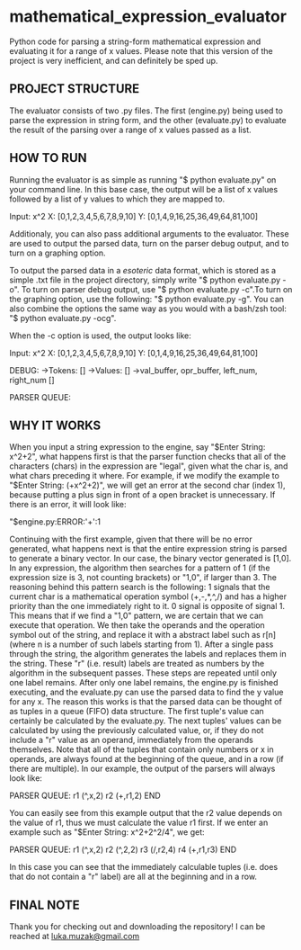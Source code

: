# mathematical_expression_evaluator
Python code for parsing a string-form mathematical expression and evaluating it for a range of x values. Please note that this version of the project is very inefficient, and can definitely be sped up.

PROJECT STRUCTURE
-----------------
The evaluator consists of two .py files. The first (engine.py) being used to parse the expression in string form, and the other (evaluate.py) to evaluate the result of the parsing over a range of x values passed as a list.

HOW TO RUN
----------
Running the evaluator is as simple as running "$ python evaluate.py" on your command line. In this base case, the output will be a list of x values followed by a list of y values to which they are mapped to.

Input: x^2
X: [0,1,2,3,4,5,6,7,8,9,10]
Y: [0,1,4,9,16,25,36,49,64,81,100]

Additionaly, you can also pass additional arguments to the evaluator. These are used to output the parsed data, turn on the parser debug output, and to turn on a graphing option.

To output the parsed data in a *esoteric* data format, which is stored as a simple .txt file in the project directory, simply write "$ python evaluate.py -o". To turn on parser debug output, use "$ python evaluate.py -c".To turn on the graphing option, use the following: "$ python evaluate.py -g". You can also combine the options the same way as you would with a bash/zsh tool: "$ python evaluate.py -ocg".

When the -c option is used, the output looks like:

Input: x^2
X: [0,1,2,3,4,5,6,7,8,9,10]
Y: [0,1,4,9,16,25,36,49,64,81,100]

DEBUG:
->Tokens: []
->Values: []
->val_buffer, opr_buffer, left_num, right_num []

PARSER QUEUE:



WHY IT WORKS
------------
When you input a string expression to the engine, say "$Enter String: x^2+2", what happens first is that the parser function checks that all of the characters (chars) in the expression are "legal", given what the char is, and what chars preceding it where. For example, if we modify the example to "$Enter String: (+x^2+2)", we will get an error at the second char (index 1), because putting a plus sign in front of a open bracket is unnecessary. If there is an error, it will look like:

"$engine.py:ERROR:'+':1

Continuing with the first example, given that there will be no error generated, what happens next is that the entire expression string is parsed to generate a binary vector. In our case, the binary vector generated is [1,0]. In any expression, the algorithm then searches for a pattern of 1 (if the expression size is 3, not counting brackets) or "1,0", if larger than 3. The reasoning behind this pattern search is the following: 1 signals that the current char is a mathematical operation symbol (+,-,*,^,/) and has a higher priority than the one immediately right to it. 0 signal is opposite of signal 1. This means that if we find a "1,0" pattern, we are certain that we can execute that operation. We then take the operands and the operation symbol out of the string, and replace it with a abstract label such as r[n] (where n is a number of such labels starting from 1). After a single pass through the string, the algorithm generates the labels and replaces them in the string. These "r" (i.e. result) labels are treated as numbers by the algorithm in the subsequent passes. These steps are repeated until only one label remains. After only one label remains, the engine.py is finished executing, and the evaluate.py can use the parsed data to find the y value for any x. The reason this works is that the parsed data can be thought of as tuples in a queue (FIFO) data structure. The first tuple's value can certainly be calculated by the evaluate.py. The next tuples' values can be calculated by using the previously calculated value, or, if they do not include a "r" value as an operand, immediately from the operands themselves. Note that all of the tuples that contain only numbers or x in operands, are always found at the beginning of the queue, and in a row (if there are multiple). In our example, the output of the parsers will always look like: 

PARSER QUEUE: 
r1 (^,x,2)
r2 (+,r1,2)
END

You can easily see from this example output that the r2 value depends on the value of r1, thus we must calculate the value r1 first. If we enter an example such as "$Enter String: x^2+2^2/4", we get:

PARSER QUEUE:
r1 (^,x,2)
r2 (^,2,2)
r3 (/,r2,4)
r4 (+,r1,r3)
END

In this case you can see that the immediately calculable tuples (i.e. does that do not contain a "r" label) are all at the beginning and in a row.

FINAL NOTE
----------
Thank you for checking out and downloading the repository! I can be reached at luka.muzak@gmail.com
